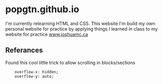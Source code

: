 # popgtn.github.io

I'm currently relearning HTML and CSS. This website I'm build my own personal website for practice by applying things I learned in class to my website for practice
www.joshuamc.ca

## Referances
Found this cool little trick to allow scrolling in blocks/sections
```
    overflow-x: hidden;
    overflow-y: auto;
```